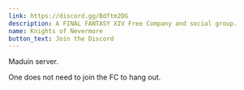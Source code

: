 ```yaml
---
link: https://discord.gg/Bdftm2DG
description: A FINAL FANTASY XIV Free Company and social group.
name: Knights of Nevermore
button_text: Join the Discord
---
```

Maduin server.

One does not need to join the FC to hang out.